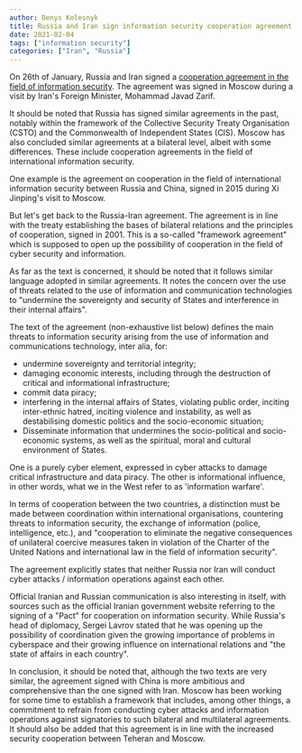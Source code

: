 ```yaml
---
author: Denys Kolesnyk
title: Russia and Iran sign information security cooperation agreement
date: 2021-02-04
tags: ["information security"]
categories: ["Iran", "Russia"]
---
```


On 26th of January, Russia and Iran signed a [cooperation agreement in the field of information security](https://mddoc.mid.ru/api/ia/download/?uuid=451cab2c-c651-471b-9e96-35a5793e8053). The agreement was signed in Moscow during a visit by Iran's Foreign Minister, Mohammad Javad Zarif.

It should be noted that Russia has signed similar agreements in the past, notably within the framework of the Collective Security Treaty Organisation (CSTO) and the Commonwealth of Independent States (CIS). Moscow has also concluded similar agreements at a bilateral level, albeit with some differences. These include cooperation agreements in the field of international information security.

One example is the agreement on cooperation in the field of international information security between Russia and China, signed in 2015 during Xi Jinping's visit to Moscow.

But let's get back to the Russia-Iran agreement. The agreement is in line with the treaty establishing the bases of bilateral relations and the principles of cooperation, signed in 2001. This is a so-called "framework agreement" which is supposed to open up the possibility of cooperation in the field of cyber security and information.

As far as the text is concerned, it should be noted that it follows similar language adopted in similar agreements. It notes the concern over the use of threats related to the use of information and communication technologies to "undermine the sovereignty and security of States and interference in their internal affairs".

The text of the agreement (non-exhaustive list below) defines the main threats to information security arising from the use of information and communications technology, inter alia, for:

- undermine sovereignty and territorial integrity;
- damaging economic interests, including through the destruction of critical and informational infrastructure;
- commit data piracy;
- interfering in the internal affairs of States, violating public order, inciting inter-ethnic hatred, inciting violence and instability, as well as destabilising domestic politics and the socio-economic situation;
- Disseminate information that undermines the socio-political and socio-economic systems, as well as the spiritual, moral and cultural environment of States.

One is a purely cyber element, expressed in cyber attacks to damage critical infrastructure and data piracy. The other is informational influence, in other words, what we in the West refer to as 'information warfare'.

In terms of cooperation between the two countries, a distinction must be made between coordination within international organisations, countering threats to information security, the exchange of information (police, intelligence, etc.), and "cooperation to eliminate the negative consequences of unilateral coercive measures taken in violation of the Charter of the United Nations and international law in the field of information security".

The agreement explicitly states that neither Russia nor Iran will conduct cyber attacks / information operations against each other.

Official Iranian and Russian communication is also interesting in itself, with sources such as the official Iranian government website referring to the signing of a "Pact" for cooperation on information security. While Russia's head of diplomacy, Sergei Lavrov stated that he was opening up the possibility of coordination given the growing importance of problems in cyberspace and their growing influence on international relations and "the state of affairs in each country".

In conclusion, it should be noted that, although the two texts are very similar, the agreement signed with China is more ambitious and comprehensive than the one signed with Iran. Moscow has been working for some time to establish a framework that includes, among other things, a commitment to refrain from conducting cyber attacks and information operations against signatories to such bilateral and multilateral agreements. It should also be added that this agreement is in line with the increased security cooperation between Teheran and Moscow.